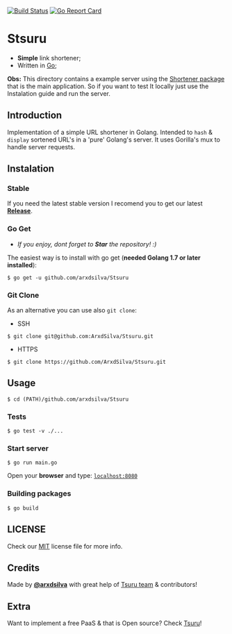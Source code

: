 [![Build Status](https://travis-ci.org/ArxdSilva/Stsuru.svg?branch=master)](https://travis-ci.org/ArxdSilva/Stsuru)
[![Go Report Card](https://goreportcard.com/badge/github.com/arxdsilva/Stsuru)](https://goreportcard.com/badge/github.com/arxdsilva/Stsuru)

# Stsuru

- **Simple** link shortener;
- Written in [Go](http://golang.org);

**Obs:** This directory contains a example server using the [Shortener package](https://github.com/ArxdSilva/Stsuru/tree/master/shortener) that is the main application. So if you want to test It locally just use the Instalation guide and run the server.

## Introduction
Implementation of a simple URL shortener in Golang. Intended to `hash` & `display` sortened URL's in a 'pure' Golang's server. It uses Gorilla's mux to handle server requests.

## Instalation

### Stable
If you need the latest stable version I recomend you to get our latest [**Release**](https://github.com/ArxdSilva/Stsuru/releases).

### Go Get
- _If you enjoy, dont forget to **Star** the repository! :)_

The easiest way is to install with go get (**needed Golang 1.7 or later installed**):
```shell
$ go get -u github.com/arxdsilva/Stsuru
```
### Git Clone
As an alternative you can use also `git clone`:
- SSH
```shell
$ git clone git@github.com:ArxdSilva/Stsuru.git
```
- HTTPS
```shell
$ git clone https://github.com/ArxdSilva/Stsuru.git
```

## Usage
```shell
$ cd (PATH)/github.com/arxdsilva/Stsuru
```
### Tests
```shell
$ go test -v ./...
```
### Start server
```shell
$ go run main.go
```
Open your **browser** and type:
[`localhost:8080`](http://localhost:8080/)
### Building packages
```shell
$ go build
```


## LICENSE
Check our [MIT](https://github.com/ArxdSilva/Stsuru/blob/master/LICENSE) license file for more info.

## Credits
Made by **[@arxdsilva](https://twitter.com/arxdsilva)** with great help of [Tsuru team](https://github.com/tsuru/tsuru) & contributors!

## Extra
Want to implement a free PaaS & that is Open source? Check [Tsuru](https://github.com/tsuru/tsuru)!
